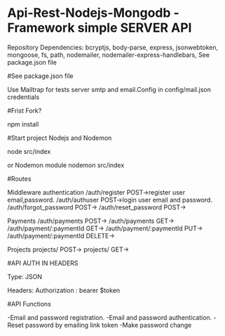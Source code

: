 # Api-Rest-Nodejs-Mongodb -Framework simple SERVER API

Repository Dependencies: bcryptjs, body-parse, express, jsonwebtoken, mongoose, fs, path, nodemailer, nodemailer-express-handlebars, 
See package.json file

#See package.json file

Use Mailtrap for tests server smtp and email.Config in config/mail.json credentials

#Frist Fork?

npm install


#Start project Nodejs and Nodemon  

node src/index

or Nodemon module
nodemon src/index

#Routes 

Middleware authentication
/auth/register            POST->register user email,password.
/auth/authuser            POST->login user email and password.
/auth/forgot_password     POST->
/auth/reset_password      POST->

Payments
/auth/payments                  POST->
/auth/payments                  GET->
/auth/payment/:paymentId        GET->
/auth/payment/:paymentId        PUT->
/auth/payment/:paymentId        DELETE->

Projects
projects/                      POST->
projects/                      GET->



#API AUTH IN HEADERS

Type: JSON

Headers:
Authorization   :    bearer $token



#API Functions

-Email and password registration.
-Email and password authentication.
-Reset password by emailing link token
-Make password change